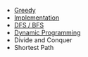 
-  [Greedy](/algorithm/Greedy.md)
-  [Implementation](Implementation.md)
-  [DFS / BFS](./algorithm/DFS_BFS.md)
-  [Dynamic Programming](./algorithm/DP.md)
-  Divide and Conquer
-  Shortest Path